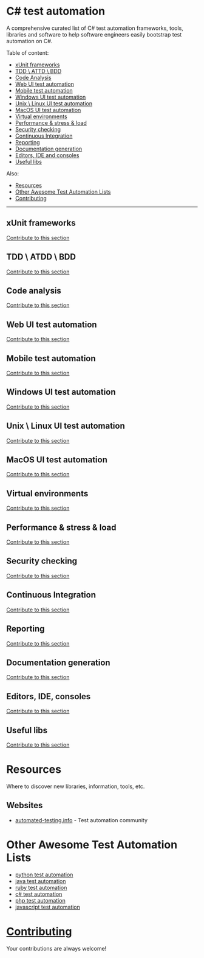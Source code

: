 # C# test automation 

A comprehensive curated list of C# test automation frameworks, tools, libraries and software to help software engineers easily bootstrap test automation on C#.

Table of content:

- [xUnit frameworks](#xunit-frameworks)
- [TDD \ ATTD \ BDD](#tdd--atdd--bdd)
- [Code Analysis](#code-analysis)
- [Web UI test automation](#web-ui-test-automation)
- [Mobile test automation](#mobile-test-automation)
- [Windows UI test automation](#windows-ui-test-automation)
- [Unix \ Linux UI test automation](#unix--linux-ui-test-automation)
- [MacOS UI test automation](#macos-ui-test-automation)
- [Virtual environments](#virtual-environments)
- [Performance & stress & load](#performance--stress--load)
- [Security checking](#security-checking)
- [Continuous Integration](#continuous-integration)
- [Reporting](#reporting)
- [Documentation generation](#documentation-generation)
- [Editors, IDE and consoles](#editors-ide-consoles)
- [Useful libs](#useful-libs)

Also:

- [Resources](#resources)
- [Other Awesome Test Automation Lists](#other-awesome-lists)
- [Contributing](#contributing)

---

## xUnit frameworks

[Contribute to this section](https://github.com/atinfo/awesome-test-automation/blob/master/CONTRIBUTING.md)

## TDD \ ATDD \ BDD

[Contribute to this section](https://github.com/atinfo/awesome-test-automation/blob/master/CONTRIBUTING.md)

## Code analysis 

[Contribute to this section](https://github.com/atinfo/awesome-test-automation/blob/master/CONTRIBUTING.md)

## Web UI test automation

[Contribute to this section](https://github.com/atinfo/awesome-test-automation/blob/master/CONTRIBUTING.md)

## Mobile test automation

[Contribute to this section](https://github.com/atinfo/awesome-test-automation/blob/master/CONTRIBUTING.md)

## Windows UI test automation 

[Contribute to this section](https://github.com/atinfo/awesome-test-automation/blob/master/CONTRIBUTING.md)

## Unix \ Linux UI test automation 

[Contribute to this section](https://github.com/atinfo/awesome-test-automation/blob/master/CONTRIBUTING.md)

## MacOS UI test automation 

[Contribute to this section](https://github.com/atinfo/awesome-test-automation/blob/master/CONTRIBUTING.md)

## Virtual environments

[Contribute to this section](https://github.com/atinfo/awesome-test-automation/blob/master/CONTRIBUTING.md)

## Performance & stress & load

[Contribute to this section](https://github.com/atinfo/awesome-test-automation/blob/master/CONTRIBUTING.md)

## Security checking

[Contribute to this section](https://github.com/atinfo/awesome-test-automation/blob/master/CONTRIBUTING.md)

## Continuous Integration

[Contribute to this section](https://github.com/atinfo/awesome-test-automation/blob/master/CONTRIBUTING.md)

## Reporting

[Contribute to this section](https://github.com/atinfo/awesome-test-automation/blob/master/CONTRIBUTING.md)

## Documentation generation

[Contribute to this section](https://github.com/atinfo/awesome-test-automation/blob/master/CONTRIBUTING.md)

## Editors, IDE, consoles

[Contribute to this section](https://github.com/atinfo/awesome-test-automation/blob/master/CONTRIBUTING.md)

## Useful libs

[Contribute to this section](https://github.com/atinfo/awesome-test-automation/blob/master/CONTRIBUTING.md)


# Resources
Where to discover new libraries, information, tools, etc.

## Websites

* [automated-testing.info](http://automated-testing.info) - Test automation community

# Other Awesome Test Automation Lists

* [python test automation](https://github.com/atinfo/awesome-test-automation/blob/master/python-test-automation.md)
* [java test automation](https://github.com/atinfo/awesome-test-automation/blob/master/java-test-automation.md)
* [ruby test automation](https://github.com/atinfo/awesome-test-automation/blob/master/ruby-test-automation.md)
* [c# test automation](https://github.com/atinfo/awesome-test-automation/blob/master/c#-test-automation.md)
* [php test automation](https://github.com/atinfo/awesome-test-automation/blob/master/php-test-automation.md)
* [javascript test automation](https://github.com/atinfo/awesome-test-automation/blob/master/javascript-test-automation.md)

# [Contributing](https://github.com/atinfo/awesome-test-automation/blob/master/CONTRIBUTING.md)
Your contributions are always welcome!
